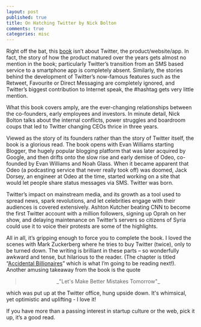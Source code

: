 ```yaml
---
layout: post
published: true
title: On Hatching Twitter by Nick Bolton
comments: true
categories: misc
---
```


Right off the bat, this [book](http://www.amazon.in/Hatching-Twitter-Nick-Bilton/dp/1444761951/ref=sr_1_1?s=books&ie=UTF8&qid=1391504704&sr=1-1&keywords=hatching+twitter) isn’t about Twitter, the product/website/app. In fact, the story of how the product matured over the years gets almost no mention in the book; particularly Twitter’s transition from an SMS based service to a smartphone app is completely absent.  Similarly, the stories behind the development of Twitter’s now-famous features such as the Retweet, Favourite or Direct Messaging are completely ignored, and Twitter’s biggest contribution to Internet speak, the #hashtag gets very little mention.

What this book covers amply, are the ever-changing relationships between the co-founders, early employees and investors. In minute detail, Nick Bolton talks about the internal conflicts, power struggles and boardroom coups that led to Twitter changing CEOs thrice in three years.

Viewed as the story of its founders rather than the story of Twitter itself, the book is a glorious read. The book opens with Evan Williams starting Blogger, the hugely popular blogging platform that was later acquired by Google, and then drifts onto the slow rise and early demise of Odeo, co-founded by Evan Williams and Noah Glass. When it became apparent that Odeo (a podcasting service that never really took off) was doomed, Jack Dorsey, an engineer at Odeo at the time, started working on a site that would let people share status messages via SMS. Twitter was born.

Twitter’s impact on mainstream media, and its growth as a tool used to spread news, spark revolutions, and let celebrities engage with their audiences is covered extensively. Ashton Kutcher beating CNN to become the first Twitter account with a million followers, signing up Oprah on her show, and delaying maintenance on Twitter’s servers so citizens of Syria could use it to voice their protests are some of the highlights.

All in all, it’s gripping enough to force you to complete the book. I loved the scenes with Mark Zuckerberg where he tries to buy Twitter (twice), only to be turned down. The writing is brilliant in these parts – so wonderfully awkward and tense, but hilarious to the reader.  (The chapter is titled “[Accidental Billionaires](http://www.amazon.in/Accidental-Billionaires-Betrayal-Founding-Facebook/dp/0099551233/ref=sr_1_1?s=books&ie=UTF8&qid=1391504737&sr=1-1&keywords=accidental+billionaires)” which is what I’m going to be reading next!). Another amusing takeaway from the book is the quote

> <center>_"Let's Make Better Mistakes Tomorrow"_</center>

which was put up at the Twitter office, hung upside down. It's whimsical, yet optimistic and uplifting - I love it!

If you have more than a passing interest in startup culture or the web, pick it up, it’s a good read.
